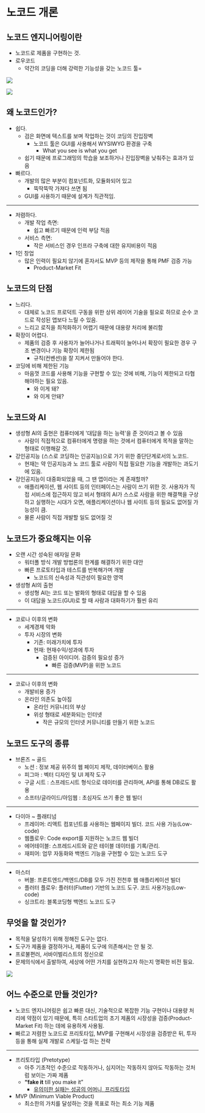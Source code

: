 # 노코드 개론

## 노코드 엔지니어링이란

- 노코드로 제품을 구현하는 것.
- 로우코드
	- 약간의 코딩을 더해 강력한 기능성을 갖는 노코드 툴=

![](attachments/컴퓨터_프로그래밍_언어.jpg)

![](attachments/bubble-editor.png)

## 왜 노코드인가?

- 쉽다.
	- 검은 화면에 텍스트를 보며 작업하는 것이 코딩의 진입장벽
		- 노코드 툴은 GUI를 사용해서 WYSIWYG 환경을 구축
			- What you see is what you get
	- 쉽기 때문에 프로그래밍의 학습을 보조하거나 진입장벽을 낮춰주는 효과가 있음
- 빠르다.
	- 개발의 많은 부분이 컴포넌트화, 모듈화되어 있고
		- 뚝딱뚝딱 가져다 쓰면 됨
	- GUI를 사용하기 때문에 설계가 직관적임.

---

- 저렴하다.
	- 개발 작업 측면:
		- 쉽고 빠르기 때문에 인력 부담 적음
	- 서비스 측면:
		- 작은 서비스인 경우 인프라 구축에 대한 유지비용이 적음
- 1인 창업
	- 많은 인력이 필요치 않기에 혼자서도 MVP 등의 제작을 통해 PMF 검증 가능
		- Product-Market Fit

## 노코드의 단점

- 느리다.
	- 대체로 노코드 프로덕트 구동을 위한 상위 레이어 기술을 필요로 하므로 순수 코드로 작성된 앱보다 느릴 수 있음.
	- 느리고 로직을 최적화하기 어렵기 때문에 대용량 처리에 불리함
- 확장이 어렵다.
	- 제품의 검증 후 사용자가 늘어나거나 트래픽이 늘어나서 확장이 필요한 경우 구조 변경이나 기능 확장이 제한됨
		- 규칙(컨벤션)을 잘 지켜서 만들어야 한다.
- 코딩에 비해 제한된 기능
	- 마음껏 코드를 사용해 기능을 구현할 수 있는 것에 비해, 기능이 제한되고 타협해야하는 필요 있음.
		- 와 이게 돼?
		- 와 이게 안돼?

## 노코드와 AI

- 생성형 AI의 출현은 컴퓨터에게 '대답을 하는 능력'을 준 것이라고 볼 수 있음
	- 사람이 직접적으로 컴퓨터에게 명령을 하는 것에서 컴퓨터에게 목적을 말하는 형태로 이행해갈 것. 
- 강인공지능 (스스로 코딩하는 인공지능)으로 가기 위한 중단단계로서의 노코드.
	-  현재는 약 인공지능과 노 코드 툴로 사람이 직접 필요한 기능을 개발하는 과도기에 있음.
- 강인공지능이 대중화되었을 때, 그 땐 앱이라는 게 존재할까?
	- 애플리케이션, 웹 사이트 등의 인터페이스는 사람이 쓰기 위한 것. 사용자가 직접 서비스에 접근하지 않고 비서 형태의 AI가 스스로 사람을 위한 해결책을 구상하고 실행하는 시대가 오면, 애플리케이션이나 웹 사이트 등의 필요도 없어질 가능성이 큼.
	- 물론 사람이 직접 개발할 일도 없어질 것

## 노코드가 중요해지는 이유

- 오랜 시간 성숙된 애자일 문화
    - 워터폴 방식 개발 방법론의 한계를 해결하기 위한 대안
    - 빠른 프로토타입과 테스트를 반복해가며 개발
        - 노코드의 신속성과 직관성이 필요한 영역
- 생성형 AI의 출현
	- 생성형 AI는 코드 또는 발화의 형태로 대답을 할 수 있음
	- 이 대답을 노코드(GUI)로 할 때 사람과 대화하기가 훨씬 유리

---

- 코로나 이후의 변화
    - 세계경제 악화
    - 투자 시장의 변화
        - 기존: 미래가치에 투자
        - 현재: 현재수익/성과에 투자
            -  검증된 아이디어. 검증의 필요성 증가
                - 빠른 검증(MVP)을 위한 노코드

---

- 코로나 이후의 변화
    - 개발비용 증가
    - 온라인 의존도 높아짐
        - 온라인 커뮤니티의 부상
        - 위성 형태로 세분화되는 인터넷
            - 작은 규모의 인터넷 커뮤니티를 만들기 위한 노코드


## 노코드 도구의 종류

- 브론즈 ~ 골드
	- 노션 : 정보 제공 위주의 웹 페이지 제작, 데이터베이스 활용
	- 피그마 : 벡터 디자인 및 UI 제작 도구
	- 구글 시트 : 스프레드시트 형식으로 데이터를 관리하며, API를 통해 DB로도 활용
	- 소프터/글라이드/아임웹 : 초심자도 쓰기 좋은 웹 빌더

---

- 다이아 ~ 플래티넘
	- 프레이머: 리액트 컴포넌트를 사용하는 웹페이지 빌더. 코드 사용 가능(Low-code)
	- 웹플로우: Code export를 지원하는 노코드 웹 빌더
	- 에어테이블: 스프레드시트와 같은 테이블 데이터를 기록/관리.
	- 재피어: 업무 자동화와 백엔드 기능을 구현할 수 있는 노코드 도구


---

- 마스터
	- 버블: 프론트엔드/백엔드/DB를 모두 가진 전천후 웹 애플리케이션 빌더
	- 플러터 플로우: 플러터(Flutter) 기반의 노코드 도구. 코드 사용가능(Low-code)
	- 싱크트리: 블록코딩형 백엔드 노코드 도구

## 무엇을 할 것인가?

- 목적을 달성하기 위해 정해진 도구는 없다.
- 도구가 제품을 결정하거나, 제품이 도구에 의존해서는 안 될 것.
- 프로불편러, 서바이벌리스트의 정신으로
- 문제의식에서 출발하여, 세상에 어떤 가치를 실현하고자 하는지 명확한 비전 필요.

![](attachments/Outside.webp)

## 어느 수준으로 만들 것인가?

- 노코드 엔지니어링은 쉽고 빠른 대신, 기술적으로 복잡한 기능 구현이나 대용량 처리에 약점이 있기 때문에, 특히 스타트업의 초기 제품의 시장성을 검증(Product-Market Fit) 하는 데에 유용하게 사용됨.
- 빠르고 저렴한 노코드로 프리토타입, MVP를 구현해서 시장성을 검증받은 뒤, 투자 등을 통해 실제 개발로 스케일-업 하는 전략

---

- 프리토타입 (Pretotype)
	- 아주 기초적인 수준으로 작동하거나, 심지어는 작동하지 않아도 작동하는 것처럼 보이는 가짜 제품
	- **“fake it** till you make it”
	    - [유의미한 실패는 성공의 어머니, 프리토타입](https://blog.wishket.com/유의미한-실패는-성공의-어머니-프리토타입pretotype/)
- MVP (Minimum Viable Product)
	- 최소한의 가치를 달성하는 것을 목표로 하는 최소 기능 제품

